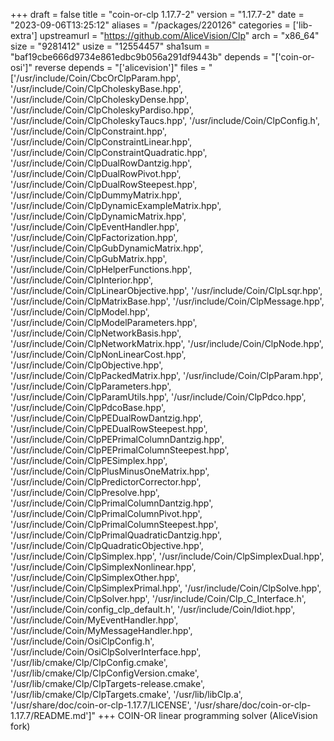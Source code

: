 +++
draft = false
title = "coin-or-clp 1.17.7-2"
version = "1.17.7-2"
date = "2023-09-06T13:25:12"
aliases = "/packages/220126"
categories = ['lib-extra']
upstreamurl = "https://github.com/AliceVision/Clp"
arch = "x86_64"
size = "9281412"
usize = "12554457"
sha1sum = "baf19cbe666d9734e861edbc9b056a291df9443b"
depends = "['coin-or-osi']"
reverse depends = "['alicevision']"
files = "['/usr/include/Coin/CbcOrClpParam.hpp', '/usr/include/Coin/ClpCholeskyBase.hpp', '/usr/include/Coin/ClpCholeskyDense.hpp', '/usr/include/Coin/ClpCholeskyPardiso.hpp', '/usr/include/Coin/ClpCholeskyTaucs.hpp', '/usr/include/Coin/ClpConfig.h', '/usr/include/Coin/ClpConstraint.hpp', '/usr/include/Coin/ClpConstraintLinear.hpp', '/usr/include/Coin/ClpConstraintQuadratic.hpp', '/usr/include/Coin/ClpDualRowDantzig.hpp', '/usr/include/Coin/ClpDualRowPivot.hpp', '/usr/include/Coin/ClpDualRowSteepest.hpp', '/usr/include/Coin/ClpDummyMatrix.hpp', '/usr/include/Coin/ClpDynamicExampleMatrix.hpp', '/usr/include/Coin/ClpDynamicMatrix.hpp', '/usr/include/Coin/ClpEventHandler.hpp', '/usr/include/Coin/ClpFactorization.hpp', '/usr/include/Coin/ClpGubDynamicMatrix.hpp', '/usr/include/Coin/ClpGubMatrix.hpp', '/usr/include/Coin/ClpHelperFunctions.hpp', '/usr/include/Coin/ClpInterior.hpp', '/usr/include/Coin/ClpLinearObjective.hpp', '/usr/include/Coin/ClpLsqr.hpp', '/usr/include/Coin/ClpMatrixBase.hpp', '/usr/include/Coin/ClpMessage.hpp', '/usr/include/Coin/ClpModel.hpp', '/usr/include/Coin/ClpModelParameters.hpp', '/usr/include/Coin/ClpNetworkBasis.hpp', '/usr/include/Coin/ClpNetworkMatrix.hpp', '/usr/include/Coin/ClpNode.hpp', '/usr/include/Coin/ClpNonLinearCost.hpp', '/usr/include/Coin/ClpObjective.hpp', '/usr/include/Coin/ClpPackedMatrix.hpp', '/usr/include/Coin/ClpParam.hpp', '/usr/include/Coin/ClpParameters.hpp', '/usr/include/Coin/ClpParamUtils.hpp', '/usr/include/Coin/ClpPdco.hpp', '/usr/include/Coin/ClpPdcoBase.hpp', '/usr/include/Coin/ClpPEDualRowDantzig.hpp', '/usr/include/Coin/ClpPEDualRowSteepest.hpp', '/usr/include/Coin/ClpPEPrimalColumnDantzig.hpp', '/usr/include/Coin/ClpPEPrimalColumnSteepest.hpp', '/usr/include/Coin/ClpPESimplex.hpp', '/usr/include/Coin/ClpPlusMinusOneMatrix.hpp', '/usr/include/Coin/ClpPredictorCorrector.hpp', '/usr/include/Coin/ClpPresolve.hpp', '/usr/include/Coin/ClpPrimalColumnDantzig.hpp', '/usr/include/Coin/ClpPrimalColumnPivot.hpp', '/usr/include/Coin/ClpPrimalColumnSteepest.hpp', '/usr/include/Coin/ClpPrimalQuadraticDantzig.hpp', '/usr/include/Coin/ClpQuadraticObjective.hpp', '/usr/include/Coin/ClpSimplex.hpp', '/usr/include/Coin/ClpSimplexDual.hpp', '/usr/include/Coin/ClpSimplexNonlinear.hpp', '/usr/include/Coin/ClpSimplexOther.hpp', '/usr/include/Coin/ClpSimplexPrimal.hpp', '/usr/include/Coin/ClpSolve.hpp', '/usr/include/Coin/ClpSolver.hpp', '/usr/include/Coin/Clp_C_Interface.h', '/usr/include/Coin/config_clp_default.h', '/usr/include/Coin/Idiot.hpp', '/usr/include/Coin/MyEventHandler.hpp', '/usr/include/Coin/MyMessageHandler.hpp', '/usr/include/Coin/OsiClpConfig.h', '/usr/include/Coin/OsiClpSolverInterface.hpp', '/usr/lib/cmake/Clp/ClpConfig.cmake', '/usr/lib/cmake/Clp/ClpConfigVersion.cmake', '/usr/lib/cmake/Clp/ClpTargets-release.cmake', '/usr/lib/cmake/Clp/ClpTargets.cmake', '/usr/lib/libClp.a', '/usr/share/doc/coin-or-clp-1.17.7/LICENSE', '/usr/share/doc/coin-or-clp-1.17.7/README.md']"
+++
COIN-OR linear programming solver (AliceVision fork)